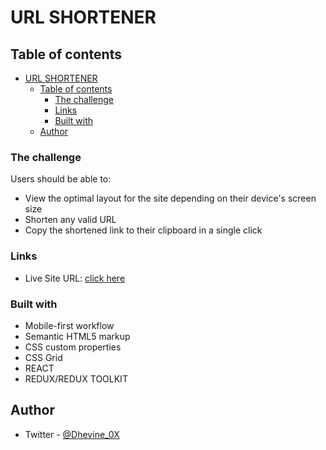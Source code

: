 # URL SHORTENER

## Table of contents

- [URL SHORTENER](#url-shortener)
  - [Table of contents](#table-of-contents)
    - [The challenge](#the-challenge)
    - [Links](#links)
    - [Built with](#built-with)
  - [Author](#author)

### The challenge

Users should be able to:

- View the optimal layout for the site depending on their device's screen size
- Shorten any valid URL
- Copy the shortened link to their clipboard in a single click


### Links

- Live Site URL: [click here]()

### Built with

- Mobile-first workflow
- Semantic HTML5 markup
- CSS custom properties
- CSS Grid
- REACT
- REDUX/REDUX TOOLKIT

## Author

- Twitter - [@Dhevine_0X](https://www.twitter.com/Dhevine_0X)

